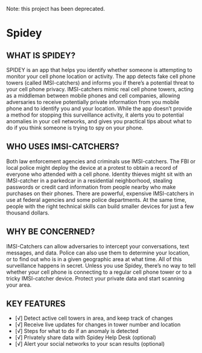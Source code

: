 Note: this project has been deprecated. 

Spidey
======

WHAT IS SPIDEY?
---------------
SPIDEY is an app that helps you identify whether someone is attempting to monitor your cell phone location or activity. The app detects fake cell phone towers (called IMSI-catchers) and informs you if there’s a potential threat to your cell phone privacy. IMSI-catchers mimic real cell phone towers, acting as a middleman between mobile phones and cell companies, allowing adversaries to receive potentially private information from you mobile phone and to identify you and your location. While the app doesn’t provide a method for stopping this surveillance activity, it alerts you to potential anomalies in your cell networks, and gives you practical tips about what to do if you think someone is trying to spy on your phone.

WHO USES IMSI-CATCHERS?
-----------------------
Both law enforcement agencies and criminals use IMSI-catchers. The FBI or local police might deploy the device at a protest to obtain a record of everyone who attended with a cell phone. Identity thieves might sit with an IMSI-catcher in a parkedcar in a residential neighborhood, stealing passwords or credit card information from people nearby who make purchases on their phones. There are powerful, expensive IMSI-catchers in use at federal agencies and some police departments. At the same time, people with the right technical skills can build smaller devices for just a few thousand dollars. 

WHY BE CONCERNED?
-----------------
IMSI-Catchers can allow adversaries to intercept your conversations, text messages, and data. Police can also use them to determine your location, or to find out who is in a given geographic area at what time. All of this surveillance happens in secret. Unless you use Spidey, there’s no way to tell whether your cell phone is connecting to a regular cell phone tower or to a tricky IMSI-catcher device. Protect your private data and start scanning your area.

KEY FEATURES
------------
- [√] Detect active cell towers in area, and keep track of changes
- [√] Receive live updates for changes in tower number and location
- [√] Steps for what to do if an anomaly is detected
- [√] Privately share data with Spidey Help Desk (optional)
- [√] Alert your social networks to your scan results (optional)
